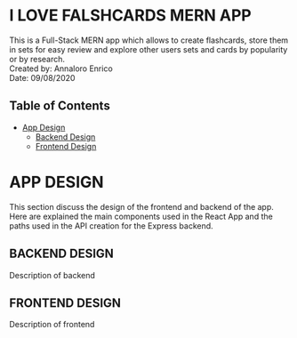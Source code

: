 # I LOVE FALSHCARDS MERN APP
This is a Full-Stack MERN app which allows to create flashcards, store them in sets for easy review and explore other users sets and cards by popularity or by research.    
Created by: Annaloro Enrico    
Date: 09/08/2020

## Table of Contents
- [App Design](#APP-DESIGN)
	- [Backend Design](#BACKEND-DESIGN)
	- [Frontend Design](#FRONTEND-DESIGN)

# APP DESIGN
This section discuss the design of the frontend and backend of the app.    
Here are explained the main components used in the React App and the paths used in the API creation for the Express backend.    

## BACKEND DESIGN
Description of backend

## FRONTEND DESIGN
Description of frontend